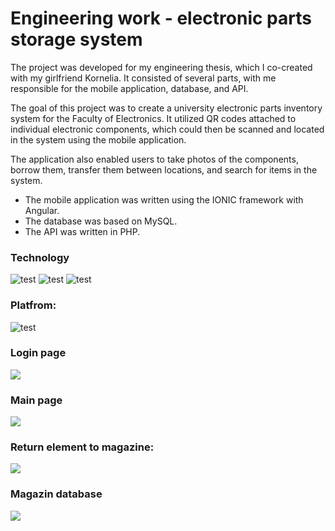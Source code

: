 # Engineering work - electronic parts storage system

The project was developed for my engineering thesis, which I co-created with my girlfriend Kornelia. It consisted of several parts, with me responsible for the mobile application, database, and API.

The goal of this project was to create a university electronic parts inventory system for the Faculty of Electronics. It utilized QR codes attached to individual electronic components, which could then be scanned and located in the system using the mobile application.

The application also enabled users to take photos of the components, borrow them, transfer them between locations, and search for items in the system.

* The mobile application was written using the IONIC framework with Angular.
* The database was based on MySQL.
* The API was written in PHP.
 
### Technology
![test](https://img.shields.io/badge/Angular-2465ff?logo=angular)
![test](https://img.shields.io/badge/TypeScript-2465ff?logo=typescript)
![test](https://img.shields.io/badge/Ionic-2465ff?logo=ionic)

### Platfrom:
![test](https://img.shields.io/badge/Android-silver?logo=android)



### Login page
![](https://github.com/AlfaGruisPL/MagazynMobile/blob/description/image4.jpg)
### Main page
![](https://github.com/AlfaGruisPL/MagazynMobile/blob/description/image3.jpg)
### Return element to magazine:
![](https://github.com/AlfaGruisPL/MagazynMobile/blob/description/image1.jpg)

### Magazin database
![](https://github.com/AlfaGruisPL/MagazynMobile/blob/description/database.png)
